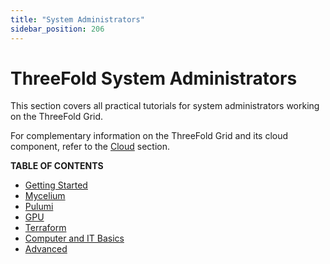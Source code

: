 ```yaml
---
title: "System Administrators"
sidebar_position: 206
---
```


# ThreeFold System Administrators

This section covers all practical tutorials for system administrators working on the ThreeFold Grid.

For complementary information on the ThreeFold Grid and its cloud component, refer to the [Cloud](../../knowledge_base/cloud_toc/cloud_toc) section.

**TABLE OF CONTENTS**

- [Getting Started](./tfgrid3_getstarted/tfgrid3_getstarted)
- [Mycelium](mycelium_toc/mycelium_toc)
- [Pulumi](pulumi_readme/pulumi_readme)
- [GPU](gpu_toc/gpu_toc)
- [Terraform](./terraform_toc/terraform_toc)
- [Computer and IT Basics](./computer_it_basics/computer_it_basics)
- [Advanced](./advanced/advanced)